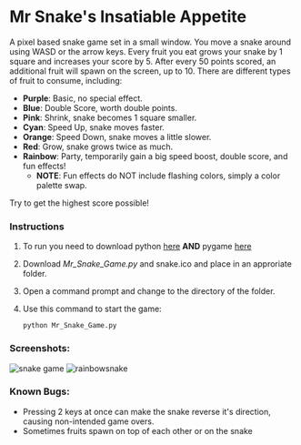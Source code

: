 # Mr Snake's Insatiable Appetite
A pixel based snake game set in a small window. You move a snake around using WASD or the arrow keys. Every fruit you eat grows your snake by 1 square and increases your score by 5.
After every 50 points scored, an additional fruit will spawn on the screen, up to 10. There are different types of fruit to consume, including:
- __Purple__: Basic, no special effect.
- __Blue__: Double Score, worth double points.
- __Pink__: Shrink, snake becomes 1 square smaller.
- __Cyan__: Speed Up, snake moves faster.
- __Orange__: Speed Down, snake moves a little slower.
- __Red__: Grow, snake grows twice as much.
- __Rainbow__: Party, temporarily gain a big speed boost, double score, and fun effects!
  - __NOTE__: Fun effects do NOT include flashing colors, simply a color palette swap.
  
Try to get the highest score possible!

### Instructions
1. To run you need to download python [here](https://www.python.org/downloads)
__AND__ pygame [here](https://www.pygame.org/wiki/GettingStarted)

2. Download _Mr_Snake_Game.py_ and snake.ico and place in an approriate folder.
3. Open a command prompt and change to the directory of the folder.
4. Use this command to start the game:
   
    `python Mr_Snake_Game.py`

### Screenshots:
![snake game](https://github.com/user-attachments/assets/fd411cab-6889-4d20-be45-422cc7df95e6)
![rainbowsnake](https://github.com/user-attachments/assets/bc3cbcc2-b5c9-440f-b79e-a98becaa9abc)


### Known Bugs:
- Pressing 2 keys at once can make the snake reverse it's direction, causing non-intended game overs.
- Sometimes fruits spawn on top of each other or on the snake
